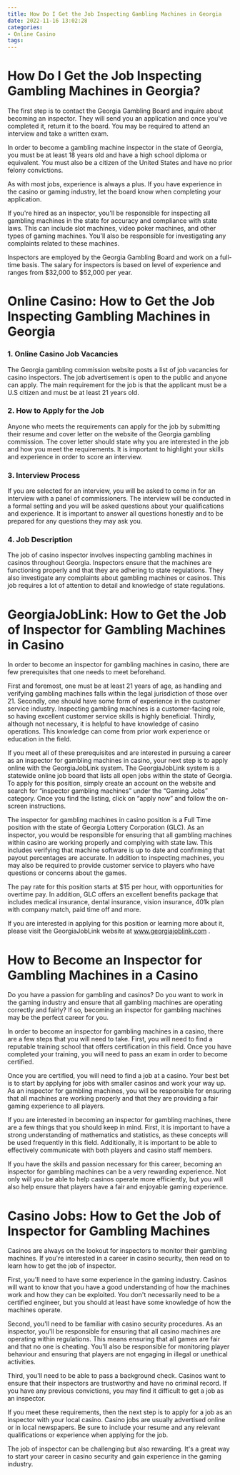 ```yaml
---
title: How Do I Get the Job Inspecting Gambling Machines in Georgia
date: 2022-11-16 13:02:28
categories:
- Online Casino
tags:
---
```



#  How Do I Get the Job Inspecting Gambling Machines in Georgia?

The first step is to contact the Georgia Gambling Board and inquire about becoming an inspector. They will send you an application and once you've completed it, return it to the board. You may be required to attend an interview and take a written exam.

In order to become a gambling machine inspector in the state of Georgia, you must be at least 18 years old and have a high school diploma or equivalent. You must also be a citizen of the United States and have no prior felony convictions.

As with most jobs, experience is always a plus. If you have experience in the casino or gaming industry, let the board know when completing your application.

If you're hired as an inspector, you'll be responsible for inspecting all gambling machines in the state for accuracy and compliance with state laws. This can include slot machines, video poker machines, and other types of gaming machines. You'll also be responsible for investigating any complaints related to these machines.

Inspectors are employed by the Georgia Gambling Board and work on a full-time basis. The salary for inspectors is based on level of experience and ranges from $32,000 to $52,000 per year.

#  Online Casino: How to Get the Job Inspecting Gambling Machines in Georgia

### 1. Online Casino Job Vacancies

The Georgia gambling commission website posts a list of job vacancies for casino inspectors. The job advertisement is open to the public and anyone can apply. The main requirement for the job is that the applicant must be a U.S citizen and must be at least 21 years old.

### 2. How to Apply for the Job

Anyone who meets the requirements can apply for the job by submitting their resume and cover letter on the website of the Georgia gambling commission. The cover letter should state why you are interested in the job and how you meet the requirements. It is important to highlight your skills and experience in order to score an interview.

### 3. Interview Process

If you are selected for an interview, you will be asked to come in for an interview with a panel of commissioners. The interview will be conducted in a formal setting and you will be asked questions about your qualifications and experience. It is important to answer all questions honestly and to be prepared for any questions they may ask you.

### 4. Job Description

The job of casino inspector involves inspecting gambling machines in casinos throughout Georgia. Inspectors ensure that the machines are functioning properly and that they are adhering to state regulations. They also investigate any complaints about gambling machines or casinos. This job requires a lot of attention to detail and knowledge of state regulations.

#  GeorgiaJobLink: How to Get the Job of Inspector for Gambling Machines in Casino

In order to become an inspector for gambling machines in casino, there are few prerequisites that one needs to meet beforehand. 

First and foremost, one must be at least 21 years of age, as handling and verifying gambling machines falls within the legal jurisdiction of those over 21. Secondly, one should have some form of experience in the customer service industry. Inspecting gambling machines is a customer-facing role, so having excellent customer service skills is highly beneficial. Thirdly, although not necessary, it is helpful to have knowledge of casino operations. This knowledge can come from prior work experience or education in the field. 

If you meet all of these prerequisites and are interested in pursuing a career as an inspector for gambling machines in casino, your next step is to apply online with the GeorgiaJobLink system. The GeorgiaJobLink system is a statewide online job board that lists all open jobs within the state of Georgia. To apply for this position, simply create an account on the website and search for “inspector gambling machines” under the “Gaming Jobs” category. Once you find the listing, click on “apply now” and follow the on-screen instructions.

The inspector for gambling machines in casino position is a Full Time position with the state of Georgia Lottery Corporation (GLC). As an inspector, you would be responsible for ensuring that all gambling machines within casino are working properly and complying with state law. This includes verifying that machine software is up to date and confirming that payout percentages are accurate. In addition to inspecting machines, you may also be required to provide customer service to players who have questions or concerns about the games.

The pay rate for this position starts at $15 per hour, with opportunities for overtime pay. In addition, GLC offers an excellent benefits package that includes medical insurance, dental insurance, vision insurance, 401k plan with company match, paid time off and more.

If you are interested in applying for this position or learning more about it, please visit the GeorgiaJobLink website at www.georgiajoblink.com .

#  How to Become an Inspector for Gambling Machines in a Casino

Do you have a passion for gambling and casinos? Do you want to work in the gaming industry and ensure that all gambling machines are operating correctly and fairly? If so, becoming an inspector for gambling machines may be the perfect career for you.

In order to become an inspector for gambling machines in a casino, there are a few steps that you will need to take. First, you will need to find a reputable training school that offers certification in this field. Once you have completed your training, you will need to pass an exam in order to become certified.

Once you are certified, you will need to find a job at a casino. Your best bet is to start by applying for jobs with smaller casinos and work your way up. As an inspector for gambling machines, you will be responsible for ensuring that all machines are working properly and that they are providing a fair gaming experience to all players.

If you are interested in becoming an inspector for gambling machines, there are a few things that you should keep in mind. First, it is important to have a strong understanding of mathematics and statistics, as these concepts will be used frequently in this field. Additionally, it is important to be able to effectively communicate with both players and casino staff members.

If you have the skills and passion necessary for this career, becoming an inspector for gambling machines can be a very rewarding experience. Not only will you be able to help casinos operate more efficiently, but you will also help ensure that players have a fair and enjoyable gaming experience.

#  Casino Jobs: How to Get the Job of Inspector for Gambling Machines

Casinos are always on the lookout for inspectors to monitor their gambling machines. If you're interested in a career in casino security, then read on to learn how to get the job of inspector.

First, you'll need to have some experience in the gaming industry. Casinos will want to know that you have a good understanding of how the machines work and how they can be exploited. You don't necessarily need to be a certified engineer, but you should at least have some knowledge of how the machines operate.

Second, you'll need to be familiar with casino security procedures. As an inspector, you'll be responsible for ensuring that all casino machines are operating within regulations. This means ensuring that all games are fair and that no one is cheating. You'll also be responsible for monitoring player behaviour and ensuring that players are not engaging in illegal or unethical activities.

Third, you'll need to be able to pass a background check. Casinos want to ensure that their inspectors are trustworthy and have no criminal record. If you have any previous convictions, you may find it difficult to get a job as an inspector.

If you meet these requirements, then the next step is to apply for a job as an inspector with your local casino. Casino jobs are usually advertised online or in local newspapers. Be sure to include your resume and any relevant qualifications or experience when applying for the job.

The job of inspector can be challenging but also rewarding. It's a great way to start your career in casino security and gain experience in the gaming industry.
